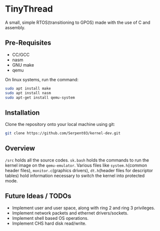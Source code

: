 # TinyThread

A small, simple RTOS(transitioning to GPOS) made with the use of C and assembly. 

## Pre-Requisites
- CC/GCC
- nasm
- GNU make
- qemu

On linux systems, run the command:
```bash 
sudo apt install make
sudo apt install nasm
sudo apt-get install qemu-system
``` 

## Installation

Clone the repository onto your local machine using git:

```bash
git clone https://github.com/Serpent03/kernel-dev.git
```

## Overview

```/src``` holds all the source codes. ```sk.bash``` holds the commands to run the kernel image on the ```qemu-emulator```. Various files like `system.h`(common header files), `monitor.c`(graphics drivers), `dt.h`(header files for descriptor tables) hold information necessary to switch the kernel into protected mode.

## Future Ideas / TODOs

- Implement user and user space, along with ring 2 and ring 3 privileges.
- Implement network packets and ethernet drivers/sockets.
- Implement shell based OS operations.
- Implement CHS hard disk read/write.
